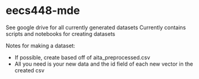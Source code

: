 # eecs448-mde

See google drive for all currently generated datasets
Currently contains scripts and notebooks for creating datasets

Notes for making a dataset:
* If possible, create based off of aita_preprocessed.csv
* All you need is your new data and the id field of each new vector in the created csv
